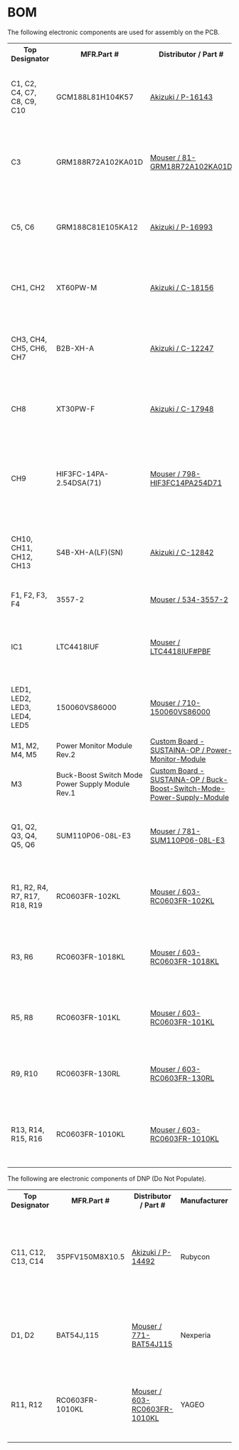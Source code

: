 <html lang="en">

<head>
	<meta charset="uft-8">
	<meta name="author" content="Masato Kubotera">
    <meta name="description" content="">
</head>

<body>
	<h1>BOM</h1>
        <p>
        The following electronic components are used for assembly on the PCB.
        <table>
                <tr>
                    <th>Top Designator</th>
                    <th>MFR.Part #</th>
                    <th>Distributor / Part #</th>
                    <th>Manufacturer</th>
                    <th>Part Detail</th>
                </tr>
                <tr>
                    <td>C1, C2, C4, C7, C8, C9, C10</td>
                    <td>GCM188L81H104K57</td>
                    <td><a href="https://akizukidenshi.com/catalog/g/gP-16143/">Akizuki / P-16143</a></td>
                    <td>Murata Electronics</td>
                    <td>Multilayer Ceramic Capacitor SMD 0.1uF 50V ±10% X8L 0603</td>
                </tr>
                <tr>
                    <td>C3</td>
                    <td>GRM188R72A102KA01D</td>
                    <td><a href="https://www.mouser.jp/ProductDetail/81-GRM18R72A102KA01D">Mouser / 81-GRM18R72A102KA01D</a></td>
                    <td>Murata Electronics</td>
                    <td>Multilayer Ceramic Capacitor SMD 1nF 100V ±10% X7R 0603</td>
                </tr>
                <tr>
                    <td>C5, C6</td>
                    <td>GRM188C81E105KA12</td>
                    <td><a href="https://akizukidenshi.com/catalog/g/gP-16993/">Akizuki / P-16993</a></td>
                    <td>Murata Electronics</td>
                    <td>Multilayer Ceramic Capacitor SMD 1uF 25V ±10% X6S 0603</td>
                </tr>
                <tr>
                    <td>CH1, CH2</td>
                    <td>XT60PW-M</td>
                    <td><a href="https://akizukidenshi.com/catalog/g/gC-18156/">Akizuki / C-18156</a></td>
                    <td><a href="https://www.china-amass.com/product/contain/1547q0bG8r4v98s7">Amass</a></td>
                    <td>High Current Board Connector - Male 35A 600V</td>
                </tr>
                <tr>
                    <td>CH3, CH4, CH5, CH6, CH7</td>
                    <td>B2B-XH-A</td>
                    <td><a href="https://akizukidenshi.com/catalog/g/gC-12247/">Akizuki / C-12247</a></td>
                    <td><a href="https://www.jst-mfg.com/product/pdf/eng/eXH.pdf">JST</a></td>
                    <td>XH Connector Header 2.5mm-pitch 2-position Top Entry</td>
                </tr>
                <tr>
                    <td>CH8</td>
                    <td>XT30PW-F</td>
                    <td><a href="https://akizukidenshi.com/catalog/g/gC-17948/">Akizuki / C-17948</a></td>
                    <td><a href="https://www.china-amass.com/product/contain/7U1GeR54529k3260">Amass</a></td>
                    <td>High Current Board Connector - Male 20A 500V</td>
                </tr>
                <tr>
                    <td>CH9</td>
                    <td>HIF3FC-14PA-2.54DSA(71)</td>
                    <td><a href="https://www.mouser.jp/ProductDetail/798-HIF3FC14PA254D71">Mouser / 798-HIF3FC14PA254D71</a></td>
                    <td>Hirose Connector</td>
                    <td>Low Profile Connector 2.54mm-pitch 14-position Straight Type Pin Header</td>
                </tr>
                <tr>
                    <td>CH10, CH11, CH12, CH13</td>
                    <td>S4B-XH-A(LF)(SN)</td>
                    <td><a href="https://akizukidenshi.com/catalog/g/gC-12842/">Akizuki / C-12842</a></td>
                    <td><a href="https://www.jst-mfg.com/product/pdf/eng/eXH.pdf">JST</a></td>
                    <td>XH Connector Header 2.5mm-pitch 4-position Side Entry</td>
                </tr>
                <tr>
                    <td>F1, F2, F3, F4</td>
                    <td>3557-2</td>
                    <td><a href="https://www.mouser.jp/ProductDetail/534-3557-2">Mouser / 534-3557-2</a></td>
                    <td>Keystone Electronics</td>
                    <td>Fuse Holder 500V 30A</td>
                </tr>
                <tr>
                    <td>IC1</td>
                    <td>LTC4418IUF</td>
                    <td><a href="https://www.mouser.jp/ProductDetail/584-LTC4418IUFPBF">Mouser / LTC4418IUF#PBF</a></td>
                    <td><a href="https://www.analog.com/en/products/ltc4418.html">Analog Devices</a></td>
                    <td>Dual Channel Prioritized PowerPath Controller SMD QFN-20</td>
                </tr>
                <tr>
                    <td>LED1, LED2, LED3, LED4, LED5</td>
                    <td>150060VS86000</td>
                    <td><a href="https://www.mouser.jp/ProductDetail/710-150060VS86000">Mouser / 710-150060VS86000</a></td>
                    <td><a href="https://www.we-online.com/components/products/datasheet/150060VS86000.pdf">Wurth Elektronik</a></td>
                    <td>Standard LED SMD 2V 20mA GREEN 573nm 0603</td>
                </tr>
                <tr>
                    <td>M1, M2, M4, M5</td>
                    <td>Power Monitor Module Rev.2</td>
                    <td><a href="https://github.com/SUSTAINA-OP/Power-Monitor-Module">Custom Board - SUSTAINA-OP / Power-Monitor-Module</a></td>
                    <td>-</td>
                    <td></td>
                </tr>
                <tr>
                    <td>M3</td>
                    <td>Buck-Boost Switch Mode Power Supply Module Rev.1</td>
                    <td><a href="https://github.com/SUSTAINA-OP/Buck-Boost-Switch-Mode-Power-Supply-Module">Custom Board - SUSTAINA-OP / Buck-Boost-Switch-Mode-Power-Supply-Module</a></td>
                    <td>-</td>
                    <td></td>
                </tr>
                <tr>
                    <td>Q1, Q2, Q3, Q4, Q5, Q6</td>
                    <td>SUM110P06-08L-E3</td>
                    <td><a href="https://www.mouser.jp/ProductDetail/781-SUM110P06-08L-E3">Mouser / 781-SUM110P06-08L-E3</a></td>
                    <td>Vishay</td>
                    <td>P-channel MOSFET SMD 60V 110A 272W 8.0Ω TO-263-3</td>
                </tr>
                <tr>
                    <td>R1, R2, R4, R7, R17, R18, R19</td>
                    <td>RC0603FR-102KL</td>
                    <td><a href="https://www.mouser.jp/ProductDetail/603-RC0603FR-102KL">Mouser / 603-RC0603FR-102KL</a></td>
                    <td>YAGEO</td>
                    <td>Thick Film Resistor SMD 2kΩ 1/10W ±1% 0603</td>
                </tr>
                <tr>
                    <td>R3, R6</td>
                    <td>RC0603FR-1018KL</td>
                    <td><a href="https://www.mouser.jp/ProductDetail/603-RC0603FR-1018KL">Mouser / 603-RC0603FR-1018KL</a></td>
                    <td>YAGEO</td>
                    <td>Thick Film Resistor SMD 18kΩ 1/10W ±1% 0603</td>
                </tr>
                <tr>
                    <td>R5, R8</td>
                    <td>RC0603FR-101KL</td>
                    <td><a href="https://www.mouser.jp/ProductDetail/603-RC0603FR-101KL">Mouser / 603-RC0603FR-101KL</a></td>
                    <td>YAGEO</td>
                    <td>Thick Film Resistor SMD 1kΩ 1/10W ±1% 0603</td>
                </tr>
                <tr>
                    <td>R9, R10</td>
                    <td>RC0603FR-130RL</td>
                    <td><a href="https://www.mouser.jp/ProductDetail/603-RC0603FR-130RL">Mouser / 603-RC0603FR-130RL</a></td>
                    <td>YAGEO</td>
                    <td>Thick Film Resistor SMD 0Ω 1/10W ±1% 0603</td>
                </tr>
                <tr>
                    <td>R13, R14, R15, R16</td>
                    <td>RC0603FR-1010KL</td>
                    <td><a href="https://www.mouser.jp/ProductDetail/603-RC0603FR-1010KL">Mouser / 603-RC0603FR-1010KL</a></td>
                    <td>YAGEO</td>
                    <td>Thick Film Resistor SMD 10kΩ 1/10W ±1% 0603</td>
                </tr>
            </table>
            The following are electronic components of DNP (Do Not Populate).
            <table>
                <tr>
                    <th>Top Designator</th>
                    <th>MFR.Part #</th>
                    <th>Distributor / Part #</th>
                    <th>Manufacturer</th>
                    <th>Part Detail</th>
                </tr>
                <tr>
                    <td>C11, C12, C13, C14</td>
                    <td>35PFV150M8X10.5</td>
                    <td><a href="https://akizukidenshi.com/catalog/g/gP-14492/">Akizuki / P-14492</a></td>
                    <td>Rubycon</td>
                    <td>Aluminum Organic Polymer Capacitor SMD 150uF 35V 20% PFV AEC-Q200</td>
                </tr>
                <tr>
                    <td>D1, D2</td>
                    <td>BAT54J,115</td>
                    <td><a href="https://www.mouser.jp/ProductDetail/771-BAT54J115">Mouser / 771-BAT54J115</a></td>
                    <td>Nexperia</td>
                    <td>Schottky barrier single diode SMD 30V 200mA SOD323F</td>
                </tr>
                <tr>
                    <td>R11, R12</td>
                    <td>RC0603FR-1010KL</td>
                    <td><a href="https://www.mouser.jp/ProductDetail/603-RC0603FR-1010KL">Mouser / 603-RC0603FR-1010KL</a></td>
                    <td>YAGEO</td>
                    <td>Thick Film Resistor SMD 10kΩ 1/10W ±1% 0603</td>
                </tr>
            </table>
        </p>
</body>
</html>

